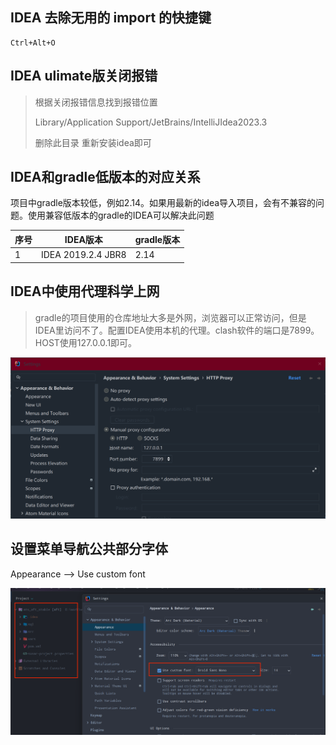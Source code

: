 ## IDEA 去除无用的 import 的快捷键 

```
Ctrl+Alt+O
```

## IDEA ulimate版关闭报错

> 根据关闭报错信息找到报错位置
>
> Library/Application Support/JetBrains/IntelliJIdea2023.3
>
> 删除此目录 重新安装idea即可

## IDEA和gradle低版本的对应关系

项目中gradle版本较低，例如2.14。如果用最新的idea导入项目，会有不兼容的问题。使用兼容低版本的gradle的IDEA可以解决此问题

| 序号 | IDEA版本           | gradle版本 |
| ---- | ------------------ | ---------- |
| 1    | IDEA 2019.2.4 JBR8 | 2.14       |



## IDEA中使用代理科学上网

> gradle的项目使用的仓库地址大多是外网，浏览器可以正常访问，但是IDEA里访问不了。配置IDEA使用本机的代理。clash软件的端口是7899。HOST使用127.0.0.1即可。

![image-20240519204952745](./images-idea公共使用指南/image-20240519204952745.png)

## 设置菜单导航公共部分字体

Appearance --> Use custom font

![image-20250127025155278](./images-idea公共使用指南/image-20250127025155278.png)



